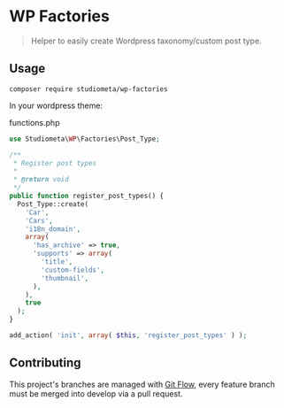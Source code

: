 # WP Factories

> Helper to easily create Wordpress taxonomy/custom post type.

## Usage

```
composer require studiometa/wp-factories
```

In your wordpress theme:

functions.php
```php
use Studiometa\WP\Factories\Post_Type;

/**
 * Register post types
 *
 * @return void
 */
public function register_post_types() {
  Post_Type::create(
    'Car',
    'Cars',
    'i18n_domain',
    array(
      'has_archive' => true,
      'supports' => array(
        'title',
        'custom-fields',
        'thumbnail',
      ),
    ),
    true
  );
}

add_action( 'init', array( $this, 'register_post_types' ) );
```

## Contributing

This project's branches are managed with [Git Flow](https://github.com/petervanderdoes/gitflow-avh), every feature branch must be merged into develop via a pull request.
